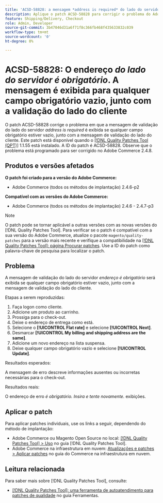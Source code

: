 ```yaml
---
title: 'ACSD-58828: a mensagem *address is required* do lado do servidor é exibida para qualquer campo obrigatório vazio, junto com a validação do lado do cliente'
description: Aplique o patch ACSD-58828 para corrigir o problema do Adobe Commerce em que a mensagem de validação do lado do servidor *address is required* é exibida se qualquer campo obrigatório estiver vazio, junto com a mensagem de validação do lado do cliente.
feature: Shipping/Delivery, Checkout
role: Admin, Developer
source-git-commit: 3b47046d31a6f71f8c366fb468f435633832c039
workflow-type: tm+mt
source-wordcount: '0'
ht-degree: 0%

---
```



# ACSD-58828: O endereço *do lado do servidor é obrigatório*. A mensagem é exibida para qualquer campo obrigatório vazio, junto com a validação do lado do cliente

O patch ACSD-58828 corrige o problema em que a mensagem de validação do lado do servidor *address is required* é exibida se qualquer campo obrigatório estiver vazio, junto com a mensagem de validação do lado do cliente. Este patch está disponível quando o [[!DNL Quality Patches Tool (QPT)]](/help/tools/quality-patches-tool/quality-patches-tool-to-self-serve-quality-patches.md) 1.1.55 está instalado. A ID do patch é ACSD-58828. Observe que o problema está programado para ser corrigido no Adobe Commerce 2.4.8.

## Produtos e versões afetados

**O patch foi criado para a versão do Adobe Commerce:**
* Adobe Commerce (todos os métodos de implantação) 2.4.6-p2

**Compatível com as versões do Adobe Commerce:**
* Adobe Commerce (todos os métodos de implantação) 2.4.6 - 2.4.7-p3

>[!NOTE]
>
>O patch pode se tornar aplicável a outras versões com as novas versões do [!DNL Quality Patches Tool]. Para verificar se o patch é compatível com a sua versão do Adobe Commerce, atualize o pacote `magento/quality-patches` para a versão mais recente e verifique a compatibilidade na [[!DNL Quality Patches Tool]: página Procurar patches](https://experienceleague.adobe.com/tools/commerce-quality-patches/index.html?lang=pt-BR). Use a ID do patch como palavra-chave de pesquisa para localizar o patch.

## Problema

A mensagem de validação do lado do servidor *endereço é obrigatório* será exibida se qualquer campo obrigatório estiver vazio, junto com a mensagem de validação do lado do cliente.

Etapas a serem reproduzidas:

1. Faça logon como cliente.
1. Adicione um produto ao carrinho.
1. Prossiga para o check-out.
1. Deixe o endereço de entrega como está.
1. Selecione o **[!UICONTROL Flat rate]** e selecione **[!UICONTROL Next]**.
1. Desmarcar **[!UICONTROL My billing and shipping address are the same]**.
1. Adicione um novo endereço na lista suspensa.
1. Deixe qualquer campo obrigatório vazio e selecione **[!UICONTROL Update]**.

Resultados esperados:

A mensagem de erro descreve informações ausentes ou incorretas necessárias para o check-out.

Resultados reais:

O endereço de erro *é obrigatório. Insira e tente novamente.* exibições.

## Aplicar o patch

Para aplicar patches individuais, use os links a seguir, dependendo do método de implantação:

* Adobe Commerce ou Magento Open Source no local: [[!DNL Quality Patches Tool] > Uso](/help/tools/quality-patches-tool/usage.md) no guia [!DNL Quality Patches Tool].
* Adobe Commerce na infraestrutura em nuvem: [Atualizações e patches > Aplicar patches](https://experienceleague.adobe.com/docs/commerce-cloud-service/user-guide/develop/upgrade/apply-patches.html?lang=pt-BR) no guia do Commerce na infraestrutura em nuvem.

## Leitura relacionada

Para saber mais sobre [!DNL Quality Patches Tool], consulte:

* [[!DNL Quality Patches Tool]: uma ferramenta de autoatendimento para patches de qualidade](/help/tools/quality-patches-tool/quality-patches-tool-to-self-serve-quality-patches.md) no guia Ferramentas.
